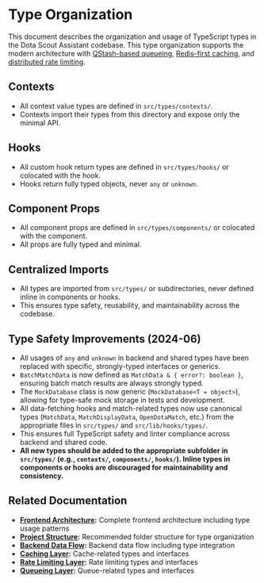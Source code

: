 # Type Organization

This document describes the organization and usage of TypeScript types in the Dota Scout Assistant codebase. This type organization supports the modern architecture with [QStash-based queueing](../infrastructure/queueing.md), [Redis-first caching](../infrastructure/caching.md), and [distributed rate limiting](../infrastructure/rate-limiting.md).

## Contexts
- All context value types are defined in `src/types/contexts/`.
- Contexts import their types from this directory and expose only the minimal API.

## Hooks
- All custom hook return types are defined in `src/types/hooks/` or colocated with the hook.
- Hooks return fully typed objects, never `any` or `unknown`.

## Component Props
- All component props are defined in `src/types/components/` or colocated with the component.
- All props are fully typed and minimal.

## Centralized Imports
- All types are imported from `src/types/` or subdirectories, never defined inline in components or hooks.
- This ensures type safety, reusability, and maintainability across the codebase. 

## Type Safety Improvements (2024-06)

- All usages of `any` and `unknown` in backend and shared types have been replaced with specific, strongly-typed interfaces or generics.
- `BatchMatchData` is now defined as `MatchData & { error?: boolean }`, ensuring batch match results are always strongly typed.
- The `MockDatabase` class is now generic (`MockDatabase<T = object>`), allowing for type-safe mock storage in tests and development.
- All data-fetching hooks and match-related types now use canonical types (`MatchData`, `MatchDisplayData`, `OpenDotaMatch`, etc.) from the appropriate files in `src/types/` and `src/lib/hooks/types/`.
- This ensures full TypeScript safety and linter compliance across backend and shared code.
- **All new types should be added to the appropriate subfolder in `src/types/` (e.g., `contexts/`, `components/`, `hooks/`). Inline types in components or hooks are discouraged for maintainability and consistency.**

## Related Documentation

- **[Frontend Architecture](./frontend-architecture.md):** Complete frontend architecture including type usage patterns
- **[Project Structure](./project-structure.md):** Recommended folder structure for type organization
- **[Backend Data Flow](./backend-data-flow.md):** Backend data flow including type integration
- **[Caching Layer](./caching-layer.md):** Cache-related types and interfaces
- **[Rate Limiting Layer](./rate-limiting-layer.md):** Rate limiting types and interfaces
- **[Queueing Layer](./queueing-layer.md):** Queue-related types and interfaces 